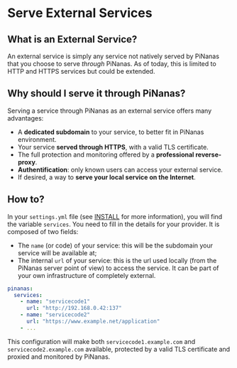 Serve External Services
======================

What is an External Service?
---------------------------

An external service is simply any service not natively served by PiNanas that you choose to serve _through_ PiNanas. As of today, this is limited to HTTP and HTTPS services but could be extended.


Why should I serve it through PiNanas?
-------------------------------------

Serving a service through PiNanas as an external service offers many advantages:
- A **dedicated subdomain** to your service, to better fit in PiNanas environment.
- Your service **served through HTTPS**, with a valid TLS certificate.
- The full protection and monitoring offered by a **professional reverse-proxy**.
- **Authentification**: only known users can access your external service.
- If desired, a way to **serve your local service on the Internet**.


How to?
-------

In your `settings.yml` file (see [INSTALL](INSTALL.md#settings "docs/INSTALL.md") for more information), you will find
the variable `services`. You need to fill in the details for your provider. It is composed of two fields:
- The `name` (or code) of your service: this will be the subdomain your service will be available at;
- The internal `url` of your service: this is the url used locally (from the PiNanas server point of view) to access
  the service. It can be part of your own infrastructure of completely external.
```yaml
pinanas:
  services:
    - name: "servicecode1"
      url: "http://192.168.0.42:137"
    - name: "servicecode2"
      url: "https://www.example.net/application"
    - ...
```
This configuration will make both `servicecode1.example.com` and `servicecode2.example.com` available, protected by a valid TLS certificate and proxied and monitored by PiNanas.
